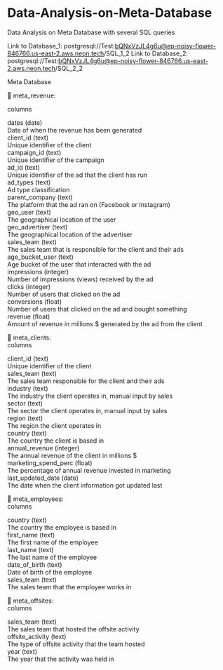 # Data-Analysis-on-Meta-Database
Data Analysis on Meta Database with several SQL queries

Link to Database_1: postgresql://Test:bQNxVzJL4g6u@ep-noisy-flower-846766.us-east-2.aws.neon.tech/SQL_1_2
Link to Database_2: postgresql://Test:bQNxVzJL4g6u@ep-noisy-flower-846766.us-east-2.aws.neon.tech/SQL_2_2


Meta Database

🧱 meta_revenue:

columns

dates (date) </br>
Date of when the revenue has been generated  </br>
client_id (text)  </br>
Unique identifier of the client  </br>
campaign_id (text)  </br>
Unique identifier of the campaign  </br>
ad_id (text)  </br>
Unique identifier of the ad that the client has run  </br>
ad_types (text)  </br>
Ad type classification  </br>
parent_company (text)  </br>
The platform that the ad ran on (Facebook or Instagram)  </br>
geo_user (text)  </br>
The geographical location of the user  </br>
geo_advertiser (text)  </br>
The geographical location of the advertiser  </br>
sales_team (text)  </br>
The sales team that is responsible for the client and their ads  </br>
age_bucket_user (text)  </br>
Age bucket of the user that interacted with the ad  </br>
impressions (integer)  </br>
Number of impressions (views) received by the ad  </br>
clicks (integer)  </br>
Number of users that clicked on the ad  </br>
conversions (float)  </br>
Number of users that clicked on the ad and bought something  </br>
revenue (float)  </br>
Amount of revenue in millions $ generated by the ad from the client  </br>

🧱 meta_clients:  </br>
columns  </br>

client_id (text)  </br>
Unique identifier of the client  </br>
sales_team (text)  </br>
The sales team responsible for the client and their ads  </br>
industry (text)  </br>
The industry the client operates in, manual input by sales   </br>
sector (text)  </br>
The sector the client operates in, manual input by sales   </br>
region (text)  </br>
The region the client operates in  </br>
country (text)  </br>
The country the client is based in  </br>
annual_revenue (integer)  </br>
The annual revenue of the client in millions $  </br>
marketing_spend_perc (float)  </br>
The percentage of annual revenue invested in marketing  </br>
last_updated_date (date)  </br>
The date when the client information got updated last  </br>

🧱 meta_employees:  </br>
columns  </br>

country (text)  </br>
The country the employee is based in  </br>
first_name (text)  </br>
The first name of the employee  </br>
last_name (text)  </br>
The last name of the employee  </br>
date_of_birth (text)  </br>
Date of birth of the employee  </br>
sales_team (text)  </br>
The sales team that the employee works in  </br>

🧱 meta_offsites:  </br>
columns  </br>

sales_team (text)  </br>
The sales team that hosted the offsite activity  </br>
offsite_activity (text)  </br>
The type of offsite activity that the team hosted  </br>
year (text)  </br>
The year that the activity was held in  </br>
